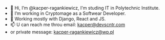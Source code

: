 - 👋 Hi, I’m @kacper-ragankiewicz, I'm studing IT in Polytechnic Institute. 
- 👀 I’m working in Cryptomage as a Softwear Developer. 
- 🌱 Working mostly with Django, React and JS. 
- 📫 U can reach me throu email: kacper@devscntr.com 
- or private message: kacper-ragankiewicz@wp.pl
